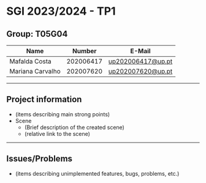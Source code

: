 # SGI 2023/2024 - TP1

## Group: T05G04

| Name             | Number    | E-Mail             |
| ---------------- | --------- | ------------------ |
| Mafalda Costa    | 202006417 | up202006417@up.pt  |
| Mariana Carvalho | 202007620 | up202007620@up.pt  |

----
## Project information

- (items describing main strong points)
- Scene
  - (Brief description of the created scene)
  - (relative link to the scene)
----
## Issues/Problems

- (items describing unimplemented features, bugs, problems, etc.)

